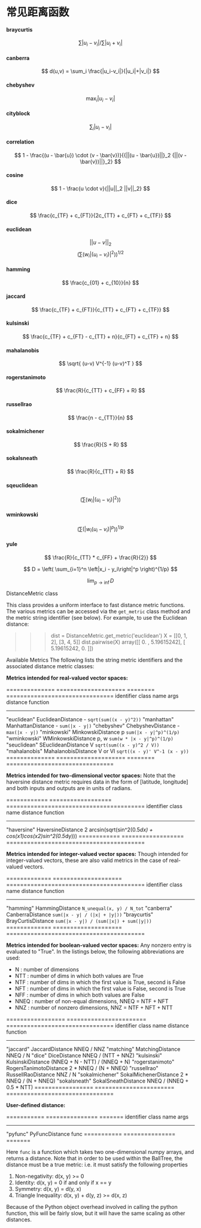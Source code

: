 # 常见距离函数

#### braycurtis

$$ \sum{|u_i-v_i|} / \sum{|u_i+v_i|} $$

#### canberra

$$ d(u,v) = \sum_i \frac{|u_i-v_i|}{|u_i|+|v_i|} $$

#### chebyshev

$$ \max_i {|u_i-v_i|} $$

#### cityblock

$$ \sum_i {\left| u_i - v_i \right|} $$

#### correlation

$$ 1 - \frac{(u - \bar{u}) \cdot (v - \bar{v})}{{||(u - \bar{u})||}_2 {||(v - \bar{v})||}_2} $$

#### cosine

$$  1 - \frac{u \cdot v}{||u||_2 ||v||_2} $$

#### dice

$$ \frac{c_{TF} + c_{FT}}{2c_{TT} + c_{FT} + c_{TF}} $$

#### euclidean

$$ {||u-v||}_2 $$
$$ \left(\sum{(w_i |(u_i - v_i)|^2)}\right)^{1/2} $$

#### hamming

$$ \frac{c_{01} + c_{10}}{n} $$

#### jaccard

$$ \frac{c_{TF} + c_{FT}}{c_{TT} + c_{FT} + c_{TF}} $$

#### kulsinski

$$ \frac{c_{TF} + c_{FT} - c_{TT} + n}{c_{FT} + c_{TF} + n} $$

#### mahalanobis

$$ \sqrt{ (u-v) V^{-1} (u-v)^T } $$

#### rogerstanimoto

$$ \frac{R}{c_{TT} + c_{FF} + R} $$

#### russellrao

$$  \frac{n - c_{TT}}{n} $$

#### sokalmichener

$$ \frac{R}{S + R} $$

#### sokalsneath

$$ \frac{R}{c_{TT} + R} $$

#### sqeuclidean

$$ \left(\sum{(w_i |(u_i - v_i)|^2)}\right) $$

#### wminkowski

$$  \left(\sum{(|w_i (u_i - v_i)|^p)}\right)^{1/p} $$

#### yule

$$  \frac{R}{c_{TT} * c_{FF} + \frac{R}{2}} $$

$$ D = \left( \sum_{i=1}^n \left|x_i - y_i\right|^p \right)^{1/p} $$

$$ \lim_{p \to \inf} D $$


DistanceMetric class
    
This class provides a uniform interface to fast distance metric
functions.  The various metrics can be accessed via the `get_metric`
class method and the metric string identifier (see below).
For example, to use the Euclidean distance:

>>> dist = DistanceMetric.get_metric('euclidean')
>>> X = [[0, 1, 2],
         [3, 4, 5]]
>>> dist.pairwise(X)
array([[ 0.        ,  5.19615242],
       [ 5.19615242,  0.        ]])

Available Metrics
The following lists the string metric identifiers and the associated
distance metric classes:

**Metrics intended for real-valued vector spaces:**

==============  ====================  ========  ===============================
identifier      class name            args      distance function
--------------  --------------------  --------  -------------------------------
"euclidean"     EuclideanDistance     -         ``sqrt(sum((x - y)^2))``
"manhattan"     ManhattanDistance     -         ``sum(|x - y|)``
"chebyshev"     ChebyshevDistance     -         ``max(|x - y|)``
"minkowski"     MinkowskiDistance     p         ``sum(|x - y|^p)^(1/p)``
"wminkowski"    WMinkowskiDistance    p, w      ``sum(w * |x - y|^p)^(1/p)``
"seuclidean"    SEuclideanDistance    V         ``sqrt(sum((x - y)^2 / V))``
"mahalanobis"   MahalanobisDistance   V or VI   ``sqrt((x - y)' V^-1 (x - y))``
==============  ====================  ========  ===============================

**Metrics intended for two-dimensional vector spaces:**  Note that the haversine
distance metric requires data in the form of [latitude, longitude] and both
inputs and outputs are in units of radians.

============  ==================  ========================================
identifier    class name          distance function
------------  ------------------  ----------------------------------------
"haversine"   HaversineDistance   2 arcsin(sqrt(sin^2(0.5*dx)
                                         + cos(x1)cos(x2)sin^2(0.5*dy)))
============  ==================  ========================================


**Metrics intended for integer-valued vector spaces:**  Though intended
for integer-valued vectors, these are also valid metrics in the case of
real-valued vectors.

=============  ====================  ========================================
identifier     class name            distance function
-------------  --------------------  ----------------------------------------
"hamming"      HammingDistance       ``N_unequal(x, y) / N_tot``
"canberra"     CanberraDistance      ``sum(|x - y| / (|x| + |y|))``
"braycurtis"   BrayCurtisDistance    ``sum(|x - y|) / (sum(|x|) + sum(|y|))``
=============  ====================  ========================================

**Metrics intended for boolean-valued vector spaces:**  Any nonzero entry
is evaluated to "True".  In the listings below, the following
abbreviations are used:

 - N  : number of dimensions
 - NTT : number of dims in which both values are True
 - NTF : number of dims in which the first value is True, second is False
 - NFT : number of dims in which the first value is False, second is True
 - NFF : number of dims in which both values are False
 - NNEQ : number of non-equal dimensions, NNEQ = NTF + NFT
 - NNZ : number of nonzero dimensions, NNZ = NTF + NFT + NTT

=================  =======================  ===============================
identifier         class name               distance function
-----------------  -----------------------  -------------------------------
"jaccard"          JaccardDistance          NNEQ / NNZ
"matching"         MatchingDistance         NNEQ / N
"dice"             DiceDistance             NNEQ / (NTT + NNZ)
"kulsinski"        KulsinskiDistance        (NNEQ + N - NTT) / (NNEQ + N)
"rogerstanimoto"   RogersTanimotoDistance   2 * NNEQ / (N + NNEQ)
"russellrao"       RussellRaoDistance       NNZ / N
"sokalmichener"    SokalMichenerDistance    2 * NNEQ / (N + NNEQ)
"sokalsneath"      SokalSneathDistance      NNEQ / (NNEQ + 0.5 * NTT)
=================  =======================  ===============================

**User-defined distance:**

===========    ===============    =======
identifier     class name         args
-----------    ---------------    -------
"pyfunc"       PyFuncDistance     func
===========    ===============    =======

Here ``func`` is a function which takes two one-dimensional numpy
arrays, and returns a distance.  Note that in order to be used within
the BallTree, the distance must be a true metric:
i.e. it must satisfy the following properties

1) Non-negativity: d(x, y) >= 0
2) Identity: d(x, y) = 0 if and only if x == y
3) Symmetry: d(x, y) = d(y, x)
4) Triangle Inequality: d(x, y) + d(y, z) >= d(x, z)

Because of the Python object overhead involved in calling the python
function, this will be fairly slow, but it will have the same
scaling as other distances.